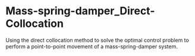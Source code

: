 # Mass-spring-damper_Direct-Collocation
Using the direct collocation method to solve the optimal control problem to perform a point-to-point movement of a mass-spring-damper system. 
